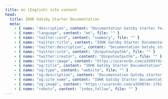 ```yaml
---
title: en (English) site content
head:
  title: IOHK Gatsby Starter Documentation
  meta:
    - { name: "description", content: "Documentation Gatsby starter for IOHK's web assets.", file: "" }
    - { name: "language", content: "en", file: "" }
    - { name: "twitter:card", content: "summary", file: "" }
    - { name: "twitter:title", content: "IOHK Gatsby Starter Documentation", file: "" }
    - { name: "twitter:description", content: "Documentation Gatsby starter for IOHK's web assets.", file: "" }
    - { name: "twitter:site", content: "@inputoutputhk", file: "" }
    - { name: "twitter:creator", content: "@inputoutputhk", file: "" }
    - { name: "twitter:image", content: "https://ucarecdn.com/a3d997dc-1781-445f-ad59-ad0e58c24cf3/-/format/png/-/progressive/yes/", file: "" }
    - { name: "og:title", content: "IOHK Gatsby Starter Documentation", file: "" }
    - { name: "og:type", content: "website", file: "" }
    - { name: "og:description", content: "Documentation Gatsby starter for IOHK's web assets.", file: "" }
    - { name: "og:site_name", content: "IOHK Gatsby Starter Documentation", file: "" }
    - { name: "og:image", content: "https://ucarecdn.com/a3d997dc-1781-445f-ad59-ad0e58c24cf3/-/format/png/-/progressive/yes/", file: "" }
    - { name: "robots", content: "index,follow", file: "" }
---
```

